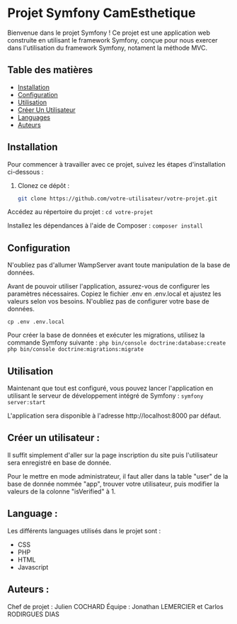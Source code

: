 # Projet Symfony CamEsthetique

Bienvenue dans le projet Symfony ! Ce projet est une application web construite en utilisant le framework Symfony, conçue pour nous exercer dans l'utilisation du framework Symfony, notament la méthode MVC.

## Table des matières

- [Installation](#installation)
- [Configuration](#configuration)
- [Utilisation](#utilisation)
- [Créer Un Utilisateur](#créer-un-utilisateur-)
- [Languages](#language-)
- [Auteurs](#auteurs-)

## Installation

Pour commencer à travailler avec ce projet, suivez les étapes d'installation ci-dessous :

1. Clonez ce dépôt :

   ```bash
   git clone https://github.com/votre-utilisateur/votre-projet.git
Accédez au répertoire du projet :
`cd votre-projet`

Installez les dépendances à l'aide de Composer :
`composer install`

## Configuration
N'oubliez pas d'allumer WampServer avant toute manipulation de la base de données.

Avant de pouvoir utiliser l'application, assurez-vous de configurer les paramètres nécessaires. Copiez le fichier .env en .env.local et ajustez les valeurs selon vos besoins. N'oubliez pas de configurer votre base de données.

`cp .env .env.local`

Pour créer la base de données et exécuter les migrations, utilisez la commande Symfony suivante :
`php bin/console doctrine:database:create`
`php bin/console doctrine:migrations:migrate`

## Utilisation

Maintenant que tout est configuré, vous pouvez lancer l'application en utilisant le serveur de développement intégré de Symfony :
`symfony server:start`

L'application sera disponible à l'adresse http://localhost:8000 par défaut.

## Créer un utilisateur :

Il suffit simplement d'aller sur la page inscription du site puis l'utilisateur sera enregistré en base de donnée.

Pour le mettre en mode administrateur, il faut aller dans la table "user" de la base de donnée nommée "app", trouver votre utilisateur, puis modifier la valeurs de la colonne "isVerified" à 1.

## Language :

Les différents languages utilisés dans le projet sont :
- CSS
- PHP
- HTML
- Javascript

## Auteurs :

Chef de projet : Julien COCHARD
Équipe : Jonathan LEMERCIER et Carlos RODIRGUES DIAS